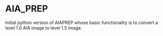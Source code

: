 # AIA_PREP
Initial python version of AIAPREP whose basic functionality is to convert a level 1.0 AIA image to level 1.5 image.
